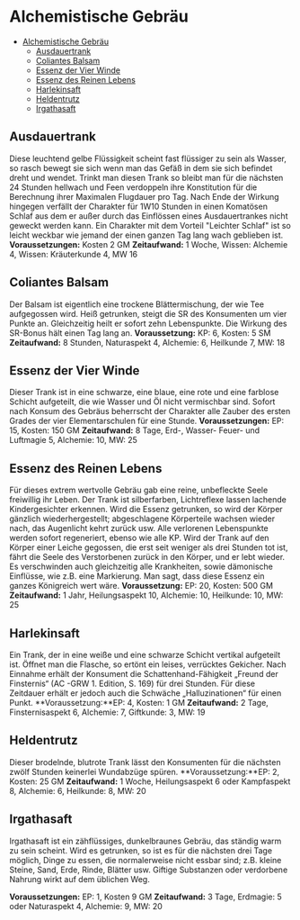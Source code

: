 # Alchemistische Gebräu

- [Alchemistische Gebräu](#alchemistische-gebr%c3%a4u)
  - [Ausdauertrank](#ausdauertrank)
  - [Coliantes Balsam](#coliantes-balsam)
  - [Essenz der Vier Winde](#essenz-der-vier-winde)
  - [Essenz des Reinen Lebens](#essenz-des-reinen-lebens)
  - [Harlekinsaft](#harlekinsaft)
  - [Heldentrutz](#heldentrutz)
  - [Irgathasaft](#irgathasaft)

## Ausdauertrank

Diese leuchtend gelbe Flüssigkeit scheint fast
flüssiger zu sein als Wasser, so rasch bewegt sie
sich wenn man das Gefäß in dem sie sich
befindet dreht und wendet. Trinkt man diesen
Trank so bleibt man für die nächsten 24 Stunden
hellwach und Feen verdoppeln ihre Konstitution
für die Berechnung ihrer Maximalen Flugdauer
pro Tag. Nach Ende der Wirkung hingegen
verfällt der Charakter für 1W10 Stunden in einen
Komatösen Schlaf aus dem er außer durch das
Einflössen eines Ausdauertrankes nicht geweckt
werden kann. Ein Charakter mit dem Vorteil
"Leichter Schlaf" ist so leicht weckbar wie
jemand der einen ganzen Tag lang wach
geblieben ist.
**Voraussetzungen:** Kosten 2 GM
**Zeitaufwand:**
1 Woche, Wissen: Alchemie 4, Wissen: Kräuterkunde 4, MW 16

## Coliantes Balsam

Der Balsam ist eigentlich eine trockene
Blättermischung, der wie Tee aufgegossen wird.
Heiß getrunken, steigt die SR des Konsumenten
um vier Punkte an. Gleichzeitig heilt er sofort
zehn Lebenspunkte. Die Wirkung des SR-Bonus
hält einen Tag lang an.
**Voraussetzung:** KP: 6, Kosten: 5 SM
**Zeitaufwand:** 8 Stunden, Naturaspekt 4,
Alchemie: 6, Heilkunde 7, MW: 18

## Essenz der Vier Winde

Dieser Trank ist in eine schwarze, eine blaue,
eine rote und eine farblose Schicht aufgeteilt, die
wie Wasser und Öl nicht vermischbar sind.
Sofort nach Konsum des Gebräus beherrscht
der Charakter alle Zauber des ersten Grades der
vier Elementarschulen für eine Stunde.
**Voraussetzungen:** EP: 15, Kosten: 150 GM
**Zeitaufwand:** 8 Tage, Erd-, Wasser- Feuer- und
Luftmagie 5, Alchemie: 10, MW: 25

## Essenz des Reinen Lebens

Für dieses extrem wertvolle Gebräu gab eine
reine, unbefleckte Seele freiwillig ihr Leben. Der
Trank ist silberfarben, Lichtreflexe lassen
lachende Kindergesichter erkennen. Wird die
Essenz getrunken, so wird der Körper gänzlich
wiederhergestellt; abgeschlagene Körperteile
wachsen wieder nach, das Augenlicht kehrt
zurück usw. Alle verlorenen Lebenspunkte
werden sofort regeneriert, ebenso wie alle KP.
Wird der Trank auf den Körper einer Leiche
gegossen, die erst seit weniger als drei Stunden
tot ist, fährt die Seele des Verstorbenen zurück
in den Körper, und er lebt wieder. Es
verschwinden auch gleichzeitig alle Krankheiten,
sowie dämonische Einflüsse, wie z.B. eine
Markierung. Man sagt, dass diese Essenz ein
ganzes Königreich wert wäre.
**Voraussetzung:** EP: 20, Kosten: 500 GM
**Zeitaufwand:** 1 Jahr, Heilungsaspekt 10,
Alchemie: 10, Heilkunde: 10, MW: 25

## Harlekinsaft

Ein Trank, der in eine weiße und eine schwarze
Schicht vertikal aufgeteilt ist. Öffnet man die
Flasche, so ertönt ein leises, verrücktes
Gekicher. Nach Einnahme erhält der
Konsument die Schattenhand-Fähigkeit „Freund
der Finsternis“ (AC -GRW 1. Edition, S. 169) für
drei Stunden. Für diese Zeitdauer erhält er
jedoch auch die Schwäche „Halluzinationen“ für
einen Punkt.
**Voraussetzung:**EP: 4, Kosten: 1 GM
**Zeitaufwand:** 2 Tage, Finsternisaspekt 6,
Alchemie: 7, Giftkunde: 3, MW: 19

## Heldentrutz

Dieser brodelnde, blutrote Trank lässt den
Konsumenten für die nächsten zwölf Stunden
keinerlei Wundabzüge spüren.
**Voraussetzung:**EP: 2, Kosten: 25 GM
**Zeitaufwand:** 1 Woche, Heilungsaspekt 6 oder
Kampfaspekt 8, Alchemie: 6, Heilkunde: 8, MW:
20

## Irgathasaft

Irgathasaft ist ein zähflüssiges, dunkelbraunes
Gebräu, das ständig warm zu sein scheint. Wird
es getrunken, so ist es für die nächsten drei Tage
möglich, Dinge zu essen, die normalerweise
nicht essbar sind; z.B. kleine Steine, Sand, Erde,
Rinde, Blätter usw. Giftige Substanzen oder
verdorbene Nahrung wirkt auf dem üblichen
Weg.

**Voraussetzungen:** EP: 1, Kosten 9 GM
**Zeitaufwand:** 3 Tage, Erdmagie: 5 oder Naturaspekt 4, Alchemie: 9, MW: 20
